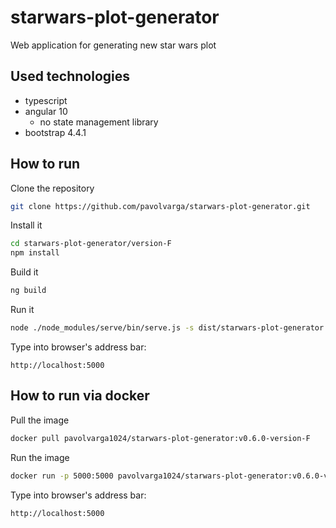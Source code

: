 # starwars-plot-generator
Web application for generating new star wars plot

## Used technologies
  * typescript
  * angular 10
    * no state management library
  * bootstrap 4.4.1

## How to run
Clone the repository
```sh
git clone https://github.com/pavolvarga/starwars-plot-generator.git
```
Install it
```sh
cd starwars-plot-generator/version-F
npm install
```
Build it
```sh
ng build
```
Run it
```sh
node ./node_modules/serve/bin/serve.js -s dist/starwars-plot-generator
```
Type into browser's address bar:
```
http://localhost:5000
```

## How to run via docker
Pull the image
```sh
docker pull pavolvarga1024/starwars-plot-generator:v0.6.0-version-F
```

Run the image
```sh
docker run -p 5000:5000 pavolvarga1024/starwars-plot-generator:v0.6.0-version-F
```

Type into browser's address bar:
```
http://localhost:5000
```
